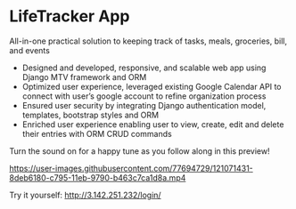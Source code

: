 # LifeTracker App

All-in-one practical solution to keeping track of tasks, meals, groceries, bill, and events

 - Designed and developed, responsive, and scalable web app using Django MTV framework and ORM
 - Optimized user experience, leveraged existing Google Calendar API to connect with user’s google account to refine organization process
 - Ensured user security by integrating Django authentication model, templates, bootstrap styles and ORM
 - Enriched user experience enabling user to view, create, edit and delete their entries with ORM CRUD commands

Turn the sound on for a happy tune as you follow along in this preview!

https://user-images.githubusercontent.com/77694729/121071431-8deb6180-c795-11eb-9790-b463c7ca1d8a.mp4


Try it yourself: http://3.142.251.232/login/
